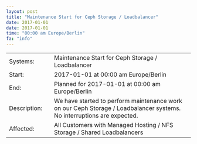 ```yaml
---
layout: post
title: "Maintenance Start for Ceph Storage / Loadbalancer"
date: 2017-01-01
date: 2017-01-01
time: "00:00 am Europe/Berlin"
fa: "info"
---
```


|                   |   |                                                                      |
|-------------------|---|----------------------------------------------------------------------|
| Systems:          |   | Maintenance Start for Ceph Storage / Loadbalancer|
| Start:            |   | 2017-01-01 at 00:00 am Europe/Berlin |
| End:              |   | Planned for 2017-01-01 at 00:00 am  Europe/Berlin |
| Description:      |   | We have started to perform maintenance work on our Ceph Storage / Loadbalancer systems. No interruptions are expected. |
| Affected:         |   | All Customers with Managed Hosting / NFS Storage / Shared Loadbalancers |